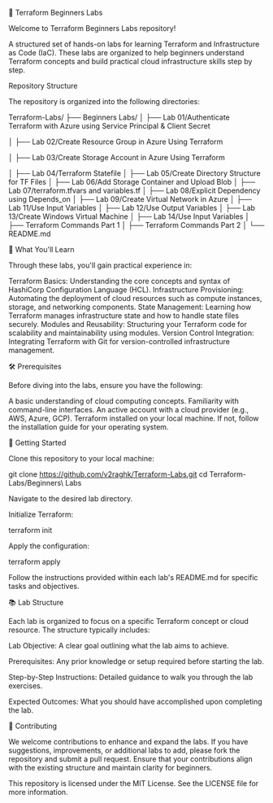 🌱 Terraform Beginners Labs

Welcome to Terraform Beginners Labs repository! 

A structured set of hands-on labs for learning Terraform and Infrastructure as Code (IaC). These labs are organized to help beginners understand Terraform concepts and build practical cloud infrastructure skills step by step.

Repository Structure

The repository is organized into the following directories:

Terraform-Labs/
├── Beginners Labs/
│   ├── Lab 01/Authenticate Terraform with Azure using Service Principal & Client Secret

│   ├── Lab 02/Create Resource Group in Azure Using Terraform

│   ├── Lab 03/Create Storage Account in Azure Using Terraform

│   ├── Lab 04/Terraform Statefile
│   ├── Lab 05/Create Directory Structure for TF Files
│   ├── Lab 06/Add Storage Container and Upload Blob
│   ├── Lab 07/terraform.tfvars and variables.tf
│   ├── Lab 08/Explicit Dependency using Depends_on
│   ├── Lab 09/Create Virtual Network in Azure
│   ├── Lab 11/Use Input Variables
│   ├── Lab 12/Use Output Variables
│   ├── Lab 13/Create Windows Virtual Machine
│   ├── Lab 14/Use Input Variables
│   ├── Terraform Commands Part 1
│   ├── Terraform Commands Part 2
│   └── README.md

📘 What You'll Learn

Through these labs, you'll gain practical experience in:

Terraform Basics: Understanding the core concepts and syntax of HashiCorp Configuration Language (HCL).
Infrastructure Provisioning: Automating the deployment of cloud resources such as compute instances, storage, and networking components.
State Management: Learning how Terraform manages infrastructure state and how to handle state files securely.
Modules and Reusability: Structuring your Terraform code for scalability and maintainability using modules.
Version Control Integration: Integrating Terraform with Git for version-controlled infrastructure management.

🛠️ Prerequisites

Before diving into the labs, ensure you have the following:

A basic understanding of cloud computing concepts.
Familiarity with command-line interfaces.
An active account with a cloud provider (e.g., AWS, Azure, GCP).
Terraform installed on your local machine. If not, follow the installation guide
 for your operating system.

🚀 Getting Started

Clone this repository to your local machine:

git clone https://github.com/v2raghk/Terraform-Labs.git
cd Terraform-Labs/Beginners\ Labs

Navigate to the desired lab directory.

Initialize Terraform:

terraform init

Apply the configuration:

terraform apply

Follow the instructions provided within each lab's README.md for specific tasks and objectives.

📚 Lab Structure

Each lab is organized to focus on a specific Terraform concept or cloud resource. The structure typically includes:

Lab Objective: A clear goal outlining what the lab aims to achieve.

Prerequisites: Any prior knowledge or setup required before starting the lab.

Step-by-Step Instructions: Detailed guidance to walk you through the lab exercises.

Expected Outcomes: What you should have accomplished upon completing the lab.

🤝 Contributing

We welcome contributions to enhance and expand the labs. If you have suggestions, improvements, or additional labs to add, please fork the repository and submit a pull request. Ensure that your contributions align with the existing structure and maintain clarity for beginners.



This repository is licensed under the MIT License. See the LICENSE
 file for more information.
